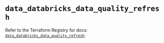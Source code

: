 # `data_databricks_data_quality_refresh`

Refer to the Terraform Registry for docs: [`data_databricks_data_quality_refresh`](https://registry.terraform.io/providers/databricks/databricks/1.96.0/docs/data-sources/data_quality_refresh).
